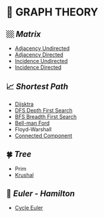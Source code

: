#  🌱 GRAPH THEORY
##  🏼 *Matrix*
- [Adjacency Undirected](https://github.com/ltaamlee/DISCRETE-MATHEMATICS/blob/main/Graph%20Theory/Adjacency%20Matrix%20Undirected%20Graph.cpp)
- [Adjacency Directed](https://github.com/ltaamlee/DISCRETE-MATHEMATICS/blob/main/Graph%20Theory/Adjacency%20Matrix%20Directed%20Graph.cpp)
- [Incidence Undirected](https://github.com/ltaamlee/DISCRETE-MATHEMATICS/blob/main/Graph%20Theory/Incidence%20Matrix%20Undirected%20Graph.cpp)
- [Incidence Directed](https://github.com/ltaamlee/DISCRETE-MATHEMATICS/blob/main/Graph%20Theory/Incidence%20Matrix%20Directed%20Graph.cpp)
## 📈 *Shortest Path*
- [Dijsktra](https://github.com/ltaamlee/DISCRETE-MATHEMATICS/blob/main/Graph%20Theory/DIJSKTRA.cpp)
- [DFS Depth First Search](https://github.com/ltaamlee/DISCRETE-MATHEMATICS/blob/main/Graph%20Theory/DFS.cpp)
- [BFS Breadth First Search](https://github.com/ltaamlee/DISCRETE-MATHEMATICS/blob/main/Graph%20Theory/BFS.cpp)
- [Bell-man Ford](https://github.com/ltaamlee/DISCRETE-MATHEMATICS/blob/main/Graph%20Theory/BELL-MAN%20FORD.cpp)
- Floyd-Warshall
- [Connected Component](https://github.com/ltaamlee/DISCRETE-MATHEMATICS/blob/main/Graph%20Theory/Connected%20Component.cpp)
## 🍀 *Tree*
- Prim
- [Krushal](https://github.com/ltaamlee/DISCRETE-MATHEMATICS/blob/main/Graph%20Theory/KRUSKAL.cpp)
## 🌌 *Euler - Hamilton*
- [Cycle Euler](https://github.com/ltaamlee/DISCRETE-MATHEMATICS/blob/main/Graph%20Theory/Cycle%20EULER.cpp)
